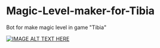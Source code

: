 # Magic-Level-maker-for-Tibia
Bot for make magic level in game "Tibia"

[![IMAGE ALT TEXT HERE](https://img.youtube.com/vi/N6aSMX8R3gM/0.jpg)](https://www.youtube.com/watch?v=N6aSMX8R3gM)
